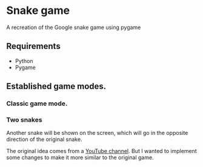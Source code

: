 # Snake game
A recreation of the Google snake game using pygame

## Requirements
* Python 
* Pygame

## Established game modes.
### Classic game mode.

### Two snakes
Another snake will be shown on the screen, which will go in the opposite direction of the original snake.


The original idea comes from a [YouTube channel](https://www.youtube.com/watch?v=QFvqStqPCRU). But I wanted to implement some changes to make it more similar to the original game.
